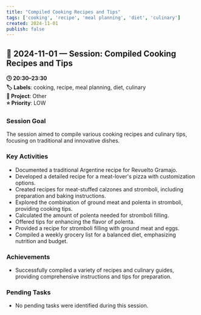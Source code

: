 ```yaml
---
title: "Compiled Cooking Recipes and Tips"
tags: ['cooking', 'recipe', 'meal planning', 'diet', 'culinary']
created: 2024-11-01
publish: false
---
```


## 📅 2024-11-01 — Session: Compiled Cooking Recipes and Tips

**🕒 20:30–23:30**  
**🏷️ Labels**: cooking, recipe, meal planning, diet, culinary  
**📂 Project**: Other  
**⭐ Priority**: LOW  


### Session Goal
The session aimed to compile various cooking recipes and culinary tips, focusing on traditional and innovative dishes.

### Key Activities
- Documented a traditional Argentine recipe for Revuelto Gramajo.
- Developed a detailed recipe for a meat-lover's pizza with customization options.
- Created recipes for meat-stuffed calzones and stromboli, including preparation and baking instructions.
- Explored the combination of ground meat and polenta in stromboli, providing cooking tips.
- Calculated the amount of polenta needed for stromboli filling.
- Offered tips for enhancing the flavor of polenta.
- Provided a recipe for stromboli filling with ground meat and eggs.
- Compiled a weekly grocery list for a balanced diet, emphasizing nutrition and budget.

### Achievements
- Successfully compiled a variety of recipes and culinary guides, providing comprehensive instructions and tips for preparation.

### Pending Tasks
- No pending tasks were identified during this session.
